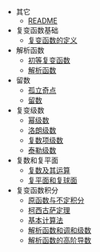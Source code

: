 * 其它
  * [README](复变函数/README.md)
* 复变函数基础
  * [复变函数的定义](复变函数/复变函数基础/复变函数的定义.md)
* 解析函数
  * [初等复变函数](复变函数/解析函数/初等复变函数.md)
  * [解析函数](复变函数/解析函数/解析函数.md)
* 留数
  * [孤立奇点](复变函数/留数/孤立奇点.md)
  * [留数](复变函数/留数/留数.md)
* 复变级数
  * [幂级数](复变函数/复变级数/幂级数.md)
  * [洛朗级数](复变函数/复变级数/洛朗级数.md)
  * [复数项级数](复变函数/复变级数/复数项级数.md)
  * [泰勒级数](复变函数/复变级数/泰勒级数.md)
* 复数和复平面
  * [复数及其运算](复变函数/复数和复平面/复数及其运算.md)
  * [复平面和复球面](复变函数/复数和复平面/复平面和复球面.md)
* 复变函数积分
  * [原函数与不定积分](复变函数/复变函数积分/原函数与不定积分.md)
  * [柯西古萨定理](复变函数/复变函数积分/柯西古萨定理.md)
  * [基本计算法](复变函数/复变函数积分/基本计算法.md)
  * [解析函数和调和级数](复变函数/复变函数积分/解析函数和调和级数.md)
  * [解析函数的高阶导数](复变函数/复变函数积分/解析函数的高阶导数.md)
